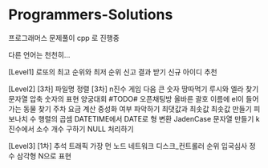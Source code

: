 # Programmers-Solutions

프로그래머스 문제풀이
cpp 로 진행중

다른 언어는 천천히...

[Level1]
로또의 최고 순위와 최저 순위
신고 결과 받기
신규 아이디 추천

[Level2]
[3차] 파일명 정렬
[3차] n진수 게임
다음 큰 숫자
땅따먹기
루시와 엘라 찾기
문자열 압축
숫자의 표현
양궁대회 #TODO#
오픈채팅방
올바른 괄호
이름에 el이 들어가는 동물 찾기
주차 요금 계산
중성화 여부 파악하기
최댓값과 최솟값
최솟값 만들기
피보나치 수
행렬의 곱셈
DATETIME에서 DATE로 형 변환
JadenCase 문자열 만들기
k진수에서 소수 개수 구하기
NULL 처리하기

[Level3]
[1차] 추석 트래픽
가장 먼 노드
네트워크
디스크_컨트롤러
순위
입국심사
정수 삼각형
N으로 표현